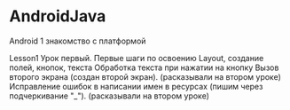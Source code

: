 # AndroidJava
Android 1 знакомство с платформой

Lesson1 Урок первый.
Первые шаги по освоению Layout, создание полей, кнопок, текста
Обработка текста при нажатии на кнопку
Вызов второго экрана (создан второй экран). (расказывали на втором уроке)
Исправление ошибок в написании имен в ресурсах (пишим через подчеркивание "_"). (расказывали на втором уроке)

